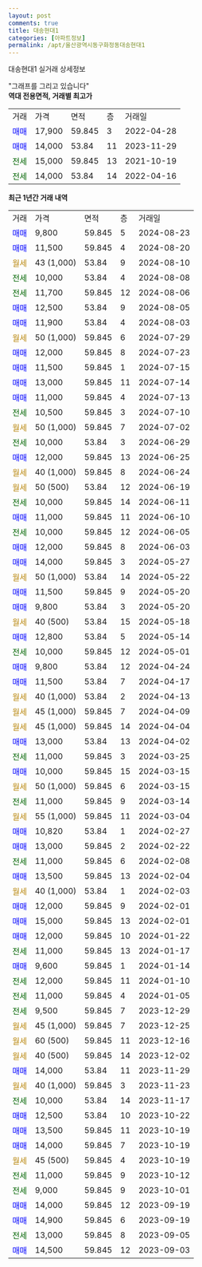 ```yaml
---
layout: post
comments: true
title: 대송현대1
categories: [아파트정보]
permalink: /apt/울산광역시동구화정동대송현대1
---
```


대송현대1 실거래 상세정보

<script type="text/javascript">
  google.charts.load('current', {'packages':['line', 'corechart']});
  google.charts.setOnLoadCallback(drawChart);

  function drawChart() {
    var data = new google.visualization.DataTable();
    data.addColumn('date', '거래일');
    data.addColumn('number', "매매");
    data.addColumn('number', "전세");
    data.addColumn('number', "전매");

    data.addRows([[new Date(Date.parse("2024-08-23")), 9800, null, null], [new Date(Date.parse("2024-08-20")), 11500, null, null], [new Date(Date.parse("2024-08-10")), null, null, null], [new Date(Date.parse("2024-08-08")), null, 10000, null], [new Date(Date.parse("2024-08-06")), null, 11700, null], [new Date(Date.parse("2024-08-05")), 12500, null, null], [new Date(Date.parse("2024-08-03")), 11900, null, null], [new Date(Date.parse("2024-07-29")), null, null, null], [new Date(Date.parse("2024-07-23")), 12000, null, null], [new Date(Date.parse("2024-07-15")), 11500, null, null], [new Date(Date.parse("2024-07-14")), 13000, null, null], [new Date(Date.parse("2024-07-13")), 11000, null, null], [new Date(Date.parse("2024-07-10")), null, 10500, null], [new Date(Date.parse("2024-07-02")), null, null, null], [new Date(Date.parse("2024-06-29")), null, 10000, null], [new Date(Date.parse("2024-06-25")), 12000, null, null], [new Date(Date.parse("2024-06-24")), null, null, null], [new Date(Date.parse("2024-06-19")), null, null, null], [new Date(Date.parse("2024-06-11")), null, 10000, null], [new Date(Date.parse("2024-06-10")), 11000, null, null], [new Date(Date.parse("2024-06-05")), null, 10000, null], [new Date(Date.parse("2024-06-03")), 12000, null, null], [new Date(Date.parse("2024-05-27")), 14000, null, null], [new Date(Date.parse("2024-05-22")), null, null, null], [new Date(Date.parse("2024-05-20")), 11500, null, null], [new Date(Date.parse("2024-05-20")), 9800, null, null], [new Date(Date.parse("2024-05-18")), null, null, null], [new Date(Date.parse("2024-05-14")), 12800, null, null], [new Date(Date.parse("2024-05-01")), null, 10000, null], [new Date(Date.parse("2024-04-24")), 9800, null, null], [new Date(Date.parse("2024-04-17")), 11500, null, null], [new Date(Date.parse("2024-04-13")), null, null, null], [new Date(Date.parse("2024-04-09")), null, null, null], [new Date(Date.parse("2024-04-04")), null, null, null], [new Date(Date.parse("2024-04-02")), 13000, null, null], [new Date(Date.parse("2024-03-25")), null, 11000, null], [new Date(Date.parse("2024-03-15")), 10000, null, null], [new Date(Date.parse("2024-03-15")), null, null, null], [new Date(Date.parse("2024-03-14")), null, 11000, null], [new Date(Date.parse("2024-03-04")), null, null, null], [new Date(Date.parse("2024-02-27")), 10820, null, null], [new Date(Date.parse("2024-02-22")), 13000, null, null], [new Date(Date.parse("2024-02-08")), null, 11000, null], [new Date(Date.parse("2024-02-04")), 13500, null, null], [new Date(Date.parse("2024-02-03")), null, null, null], [new Date(Date.parse("2024-02-01")), 12000, null, null], [new Date(Date.parse("2024-02-01")), 15000, null, null], [new Date(Date.parse("2024-01-22")), 12000, null, null], [new Date(Date.parse("2024-01-17")), null, 11000, null], [new Date(Date.parse("2024-01-14")), 9600, null, null], [new Date(Date.parse("2024-01-10")), null, 12000, null], [new Date(Date.parse("2024-01-05")), null, 11000, null], [new Date(Date.parse("2023-12-29")), null, 9500, null], [new Date(Date.parse("2023-12-25")), null, null, null], [new Date(Date.parse("2023-12-16")), null, null, null], [new Date(Date.parse("2023-12-02")), null, null, null], [new Date(Date.parse("2023-11-29")), 14000, null, null], [new Date(Date.parse("2023-11-23")), null, null, null], [new Date(Date.parse("2023-11-17")), null, 10000, null], [new Date(Date.parse("2023-10-22")), 12500, null, null], [new Date(Date.parse("2023-10-19")), 13500, null, null], [new Date(Date.parse("2023-10-19")), 14000, null, null], [new Date(Date.parse("2023-10-19")), null, null, null], [new Date(Date.parse("2023-10-12")), null, 11000, null], [new Date(Date.parse("2023-10-01")), null, 9000, null], [new Date(Date.parse("2023-09-19")), 14000, null, null], [new Date(Date.parse("2023-09-19")), 14900, null, null], [new Date(Date.parse("2023-09-05")), null, 13000, null], [new Date(Date.parse("2023-09-03")), 14500, null, null]]);

    var options = {
      hAxis: {
        format: 'yyyy/MM/dd'
      },    
      lineWidth: 0,
      pointsVisible: true,    
      title: '최근 1년간 유형별 실거래가 분포',
      legend: { position: 'bottom' }
    };

    var formatter = new google.visualization.NumberFormat({pattern:'###,###'} );
    formatter.format(data, 1);
    formatter.format(data, 2);
    
    setTimeout(function() {
        var chart = new google.visualization.LineChart(document.getElementById('columnchart_material'));
        chart.draw(data, (options));
        document.getElementById('loading').style.display = 'none';
    }, 200);
  }
</script>


<div id="loading" style="z-index:20; display: block; margin-left: 0px">"그래프를 그리고 있습니다"</div>
<div id="columnchart_material" style="width: 95%; margin-left: 0px; display: block"></div>
<!-- contents start -->
<b>역대 전용면적, 거래별 최고가</b>
<table class="sortable">
    <tr>
      <td>거래</td>
      <td>가격</td>
      <td>면적</td>
      <td>층</td>
      <td>거래일</td>
    </tr>
        <tr>
          <td><a style="color: blue">매매</a></td>
          <td>17,900</td>
          <td>59.845</td>
          <td>3</td>
          <td>2022-04-28</td>
        </tr>            <tr>
          <td><a style="color: blue">매매</a></td>
          <td>14,000</td>
          <td>53.84</td>
          <td>11</td>
          <td>2023-11-29</td>
        </tr>        
        <tr>
              <td><a style="color: darkgreen">전세</a></td>
              <td>15,000</td>
              <td>59.845</td>
              <td>13</td>
              <td>2021-10-19</td>
            </tr>            <tr>
              <td><a style="color: darkgreen">전세</a></td>
              <td>14,000</td>
              <td>53.84</td>
              <td>14</td>
              <td>2022-04-16</td>
            </tr>        
    
</table>

<b>최근 1년간 거래 내역</b>

<table class="sortable">
    <tr>
      <td>거래</td>
      <td>가격</td>
      <td>면적</td>
      <td>층</td>
      <td>거래일</td>
    </tr>
    <tr>
      <td><a style="color: blue">매매</a></td>
      <td>9,800</td>
      <td>59.845</td>
      <td>5</td>
      <td>2024-08-23</td>
    </tr>          <tr>
      <td><a style="color: blue">매매</a></td>
      <td>11,500</td>
      <td>59.845</td>
      <td>4</td>
      <td>2024-08-20</td>
    </tr>          <tr>
      <td><a style="color: darkgoldenrod">월세</a></td>
      <td>43 (1,000)</td>
      <td>53.84</td>
      <td>9</td>
      <td>2024-08-10</td>
    </tr>          <tr>
      <td><a style="color: darkgreen">전세</a></td>
      <td>10,000</td>
      <td>53.84</td>
      <td>4</td>
      <td>2024-08-08</td>
    </tr>          <tr>
      <td><a style="color: darkgreen">전세</a></td>
      <td>11,700</td>
      <td>59.845</td>
      <td>12</td>
      <td>2024-08-06</td>
    </tr>          <tr>
      <td><a style="color: blue">매매</a></td>
      <td>12,500</td>
      <td>53.84</td>
      <td>9</td>
      <td>2024-08-05</td>
    </tr>          <tr>
      <td><a style="color: blue">매매</a></td>
      <td>11,900</td>
      <td>53.84</td>
      <td>4</td>
      <td>2024-08-03</td>
    </tr>          <tr>
      <td><a style="color: darkgoldenrod">월세</a></td>
      <td>50 (1,000)</td>
      <td>59.845</td>
      <td>6</td>
      <td>2024-07-29</td>
    </tr>          <tr>
      <td><a style="color: blue">매매</a></td>
      <td>12,000</td>
      <td>59.845</td>
      <td>8</td>
      <td>2024-07-23</td>
    </tr>          <tr>
      <td><a style="color: blue">매매</a></td>
      <td>11,500</td>
      <td>59.845</td>
      <td>1</td>
      <td>2024-07-15</td>
    </tr>          <tr>
      <td><a style="color: blue">매매</a></td>
      <td>13,000</td>
      <td>59.845</td>
      <td>11</td>
      <td>2024-07-14</td>
    </tr>          <tr>
      <td><a style="color: blue">매매</a></td>
      <td>11,000</td>
      <td>59.845</td>
      <td>4</td>
      <td>2024-07-13</td>
    </tr>          <tr>
      <td><a style="color: darkgreen">전세</a></td>
      <td>10,500</td>
      <td>59.845</td>
      <td>3</td>
      <td>2024-07-10</td>
    </tr>          <tr>
      <td><a style="color: darkgoldenrod">월세</a></td>
      <td>50 (1,000)</td>
      <td>59.845</td>
      <td>7</td>
      <td>2024-07-02</td>
    </tr>          <tr>
      <td><a style="color: darkgreen">전세</a></td>
      <td>10,000</td>
      <td>53.84</td>
      <td>3</td>
      <td>2024-06-29</td>
    </tr>          <tr>
      <td><a style="color: blue">매매</a></td>
      <td>12,000</td>
      <td>59.845</td>
      <td>13</td>
      <td>2024-06-25</td>
    </tr>          <tr>
      <td><a style="color: darkgoldenrod">월세</a></td>
      <td>40 (1,000)</td>
      <td>59.845</td>
      <td>8</td>
      <td>2024-06-24</td>
    </tr>          <tr>
      <td><a style="color: darkgoldenrod">월세</a></td>
      <td>50 (500)</td>
      <td>53.84</td>
      <td>12</td>
      <td>2024-06-19</td>
    </tr>          <tr>
      <td><a style="color: darkgreen">전세</a></td>
      <td>10,000</td>
      <td>59.845</td>
      <td>14</td>
      <td>2024-06-11</td>
    </tr>          <tr>
      <td><a style="color: blue">매매</a></td>
      <td>11,000</td>
      <td>59.845</td>
      <td>11</td>
      <td>2024-06-10</td>
    </tr>          <tr>
      <td><a style="color: darkgreen">전세</a></td>
      <td>10,000</td>
      <td>59.845</td>
      <td>12</td>
      <td>2024-06-05</td>
    </tr>          <tr>
      <td><a style="color: blue">매매</a></td>
      <td>12,000</td>
      <td>59.845</td>
      <td>8</td>
      <td>2024-06-03</td>
    </tr>          <tr>
      <td><a style="color: blue">매매</a></td>
      <td>14,000</td>
      <td>59.845</td>
      <td>3</td>
      <td>2024-05-27</td>
    </tr>          <tr>
      <td><a style="color: darkgoldenrod">월세</a></td>
      <td>50 (1,000)</td>
      <td>53.84</td>
      <td>14</td>
      <td>2024-05-22</td>
    </tr>          <tr>
      <td><a style="color: blue">매매</a></td>
      <td>11,500</td>
      <td>59.845</td>
      <td>9</td>
      <td>2024-05-20</td>
    </tr>          <tr>
      <td><a style="color: blue">매매</a></td>
      <td>9,800</td>
      <td>53.84</td>
      <td>3</td>
      <td>2024-05-20</td>
    </tr>          <tr>
      <td><a style="color: darkgoldenrod">월세</a></td>
      <td>40 (500)</td>
      <td>53.84</td>
      <td>15</td>
      <td>2024-05-18</td>
    </tr>          <tr>
      <td><a style="color: blue">매매</a></td>
      <td>12,800</td>
      <td>53.84</td>
      <td>5</td>
      <td>2024-05-14</td>
    </tr>          <tr>
      <td><a style="color: darkgreen">전세</a></td>
      <td>10,000</td>
      <td>59.845</td>
      <td>12</td>
      <td>2024-05-01</td>
    </tr>          <tr>
      <td><a style="color: blue">매매</a></td>
      <td>9,800</td>
      <td>53.84</td>
      <td>12</td>
      <td>2024-04-24</td>
    </tr>          <tr>
      <td><a style="color: blue">매매</a></td>
      <td>11,500</td>
      <td>53.84</td>
      <td>7</td>
      <td>2024-04-17</td>
    </tr>          <tr>
      <td><a style="color: darkgoldenrod">월세</a></td>
      <td>40 (1,000)</td>
      <td>53.84</td>
      <td>2</td>
      <td>2024-04-13</td>
    </tr>          <tr>
      <td><a style="color: darkgoldenrod">월세</a></td>
      <td>45 (1,000)</td>
      <td>59.845</td>
      <td>7</td>
      <td>2024-04-09</td>
    </tr>          <tr>
      <td><a style="color: darkgoldenrod">월세</a></td>
      <td>45 (1,000)</td>
      <td>59.845</td>
      <td>14</td>
      <td>2024-04-04</td>
    </tr>          <tr>
      <td><a style="color: blue">매매</a></td>
      <td>13,000</td>
      <td>53.84</td>
      <td>13</td>
      <td>2024-04-02</td>
    </tr>          <tr>
      <td><a style="color: darkgreen">전세</a></td>
      <td>11,000</td>
      <td>59.845</td>
      <td>3</td>
      <td>2024-03-25</td>
    </tr>          <tr>
      <td><a style="color: blue">매매</a></td>
      <td>10,000</td>
      <td>59.845</td>
      <td>15</td>
      <td>2024-03-15</td>
    </tr>          <tr>
      <td><a style="color: darkgoldenrod">월세</a></td>
      <td>50 (1,000)</td>
      <td>59.845</td>
      <td>6</td>
      <td>2024-03-15</td>
    </tr>          <tr>
      <td><a style="color: darkgreen">전세</a></td>
      <td>11,000</td>
      <td>59.845</td>
      <td>9</td>
      <td>2024-03-14</td>
    </tr>          <tr>
      <td><a style="color: darkgoldenrod">월세</a></td>
      <td>55 (1,000)</td>
      <td>59.845</td>
      <td>11</td>
      <td>2024-03-04</td>
    </tr>          <tr>
      <td><a style="color: blue">매매</a></td>
      <td>10,820</td>
      <td>53.84</td>
      <td>1</td>
      <td>2024-02-27</td>
    </tr>          <tr>
      <td><a style="color: blue">매매</a></td>
      <td>13,000</td>
      <td>59.845</td>
      <td>2</td>
      <td>2024-02-22</td>
    </tr>          <tr>
      <td><a style="color: darkgreen">전세</a></td>
      <td>11,000</td>
      <td>59.845</td>
      <td>6</td>
      <td>2024-02-08</td>
    </tr>          <tr>
      <td><a style="color: blue">매매</a></td>
      <td>13,500</td>
      <td>59.845</td>
      <td>13</td>
      <td>2024-02-04</td>
    </tr>          <tr>
      <td><a style="color: darkgoldenrod">월세</a></td>
      <td>40 (1,000)</td>
      <td>53.84</td>
      <td>1</td>
      <td>2024-02-03</td>
    </tr>          <tr>
      <td><a style="color: blue">매매</a></td>
      <td>12,000</td>
      <td>59.845</td>
      <td>9</td>
      <td>2024-02-01</td>
    </tr>          <tr>
      <td><a style="color: blue">매매</a></td>
      <td>15,000</td>
      <td>59.845</td>
      <td>13</td>
      <td>2024-02-01</td>
    </tr>          <tr>
      <td><a style="color: blue">매매</a></td>
      <td>12,000</td>
      <td>59.845</td>
      <td>10</td>
      <td>2024-01-22</td>
    </tr>          <tr>
      <td><a style="color: darkgreen">전세</a></td>
      <td>11,000</td>
      <td>59.845</td>
      <td>13</td>
      <td>2024-01-17</td>
    </tr>          <tr>
      <td><a style="color: blue">매매</a></td>
      <td>9,600</td>
      <td>59.845</td>
      <td>1</td>
      <td>2024-01-14</td>
    </tr>          <tr>
      <td><a style="color: darkgreen">전세</a></td>
      <td>12,000</td>
      <td>59.845</td>
      <td>11</td>
      <td>2024-01-10</td>
    </tr>          <tr>
      <td><a style="color: darkgreen">전세</a></td>
      <td>11,000</td>
      <td>59.845</td>
      <td>4</td>
      <td>2024-01-05</td>
    </tr>          <tr>
      <td><a style="color: darkgreen">전세</a></td>
      <td>9,500</td>
      <td>59.845</td>
      <td>7</td>
      <td>2023-12-29</td>
    </tr>          <tr>
      <td><a style="color: darkgoldenrod">월세</a></td>
      <td>45 (1,000)</td>
      <td>59.845</td>
      <td>7</td>
      <td>2023-12-25</td>
    </tr>          <tr>
      <td><a style="color: darkgoldenrod">월세</a></td>
      <td>60 (500)</td>
      <td>59.845</td>
      <td>11</td>
      <td>2023-12-16</td>
    </tr>          <tr>
      <td><a style="color: darkgoldenrod">월세</a></td>
      <td>40 (500)</td>
      <td>59.845</td>
      <td>14</td>
      <td>2023-12-02</td>
    </tr>          <tr>
      <td><a style="color: blue">매매</a></td>
      <td>14,000</td>
      <td>53.84</td>
      <td>11</td>
      <td>2023-11-29</td>
    </tr>          <tr>
      <td><a style="color: darkgoldenrod">월세</a></td>
      <td>40 (1,000)</td>
      <td>59.845</td>
      <td>3</td>
      <td>2023-11-23</td>
    </tr>          <tr>
      <td><a style="color: darkgreen">전세</a></td>
      <td>10,000</td>
      <td>53.84</td>
      <td>14</td>
      <td>2023-11-17</td>
    </tr>          <tr>
      <td><a style="color: blue">매매</a></td>
      <td>12,500</td>
      <td>53.84</td>
      <td>10</td>
      <td>2023-10-22</td>
    </tr>          <tr>
      <td><a style="color: blue">매매</a></td>
      <td>13,500</td>
      <td>59.845</td>
      <td>11</td>
      <td>2023-10-19</td>
    </tr>          <tr>
      <td><a style="color: blue">매매</a></td>
      <td>14,000</td>
      <td>59.845</td>
      <td>7</td>
      <td>2023-10-19</td>
    </tr>          <tr>
      <td><a style="color: darkgoldenrod">월세</a></td>
      <td>45 (500)</td>
      <td>59.845</td>
      <td>4</td>
      <td>2023-10-19</td>
    </tr>          <tr>
      <td><a style="color: darkgreen">전세</a></td>
      <td>11,000</td>
      <td>59.845</td>
      <td>9</td>
      <td>2023-10-12</td>
    </tr>          <tr>
      <td><a style="color: darkgreen">전세</a></td>
      <td>9,000</td>
      <td>59.845</td>
      <td>9</td>
      <td>2023-10-01</td>
    </tr>          <tr>
      <td><a style="color: blue">매매</a></td>
      <td>14,000</td>
      <td>59.845</td>
      <td>12</td>
      <td>2023-09-19</td>
    </tr>          <tr>
      <td><a style="color: blue">매매</a></td>
      <td>14,900</td>
      <td>59.845</td>
      <td>6</td>
      <td>2023-09-19</td>
    </tr>          <tr>
      <td><a style="color: darkgreen">전세</a></td>
      <td>13,000</td>
      <td>59.845</td>
      <td>8</td>
      <td>2023-09-05</td>
    </tr>          <tr>
      <td><a style="color: blue">매매</a></td>
      <td>14,500</td>
      <td>59.845</td>
      <td>12</td>
      <td>2023-09-03</td>
    </tr>      </table>
<!-- contents end -->    

